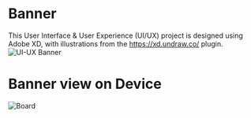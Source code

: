 # Banner

This User Interface & User Experience (UI/UX) project is designed using Adobe XD, with illustrations from the https://xd.undraw.co/ plugin.
![UI-UX Banner](https://user-images.githubusercontent.com/27202690/117301496-fc798e80-ae7a-11eb-8644-7a47913ec828.jpg)

# Banner view on Device
![Board](https://user-images.githubusercontent.com/27202690/117302202-a8bb7500-ae7b-11eb-8da5-218c5e781b4d.png)

